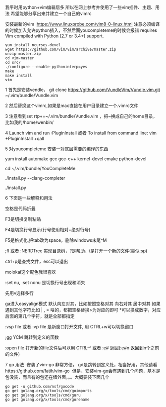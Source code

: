 我平时用python+vim编辑居多 所以在网上参考并使用了一些vim插件、主题、用法 希望能够分享出来并建立一个自己的vimrc

安装最新的vim  https://www.linuxprobe.com/vim8-0-linux.html
注意必须编译的时候加入允许python插入，不然后面youcompleteme的时候会报错 requires Vim compiled with Python (2.7 or 3.4+) support.
```
yum install ncurses-devel
wget https://github.com/vim/vim/archive/master.zip
unzip master.zip
cd vim-master
cd src/
./configure --enable-pythoninterp=yes
make
make install
vim
```

1 首先是安装vendle， git clone https://github.com/VundleVim/Vundle.vim.git ~/.vim/bundle/Vundle.vim

2 然后替换这个vimrc,如果是mac直接在用户目录建立一个.vimrc文件

3 注意看到set rtp+=~/.vim/bundle/Vundle.vim ，把~换成自己的home目录，比如我的/home/wenbin/

4 Launch vim and run :PluginInstall 或者 To install from command line: vim +PluginInstall +qall

5 对youcompleteme 安装一对底层需要的编译的东西

  yum install automake gcc gcc-c++ kernel-devel cmake python-devel

  cd ~/.vim/bundle/YouCompleteMe

  ./install.py --clang-completer

  ./install.py

6 下面是一些解释和用法

空格是代码折叠

F3是切换复制粘贴

F4是切换行号显示(行号使用相对+绝对行号) 

F5是格式化,把tab改为space，删除windows末尾^M

;fl 或者  :NERDTree 实现目录树，?是帮助，i是打开一个新的文件(类似:sp)

ctrl+p是查找文件，esc可以退出

molokai这个配色我很喜欢

:set nu, :set nonu 是切换行号出现和消失

先用v选择多行

ga进入easyalign模式 默认向左对其，比如按照空格对其 向右对其 居中对其 如果遇到其他字符比如 | , = 啥的，都把空格替换>为对应的即可 *可以换成数字，对应后面的第几个字符，就是全部都指定

:vsp file  或者  :vp file    是新窗口打开文件, 用 CTRL+w可以切换窗口

;gg   YCM 跳转到定义的函数

:open file  打开新的file文件后可以用   CTRL-^  或者  :e#  返回(:e#n 返回到n个之前的文件)

7 go 用法
  安装了vim-go 非常方便， gd是跳转到定义处，相当好用，其他请看https://github.com/fatih/vim-go
  但是，安装vim-go会有遇到几个问题，基本是包没装，而且有的包还在墙外面。。。大概要装下面几个
```
go get -u github.com/nsf/gocode
go get golang.org/x/tools/cmd/goimports
go get golang.org/x/tools/cmd/guru
go get golang.org/x/tools/cmd/gorename
```

